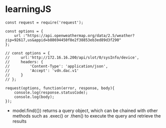 # learningJS
```
const request = require('request');

const options = {
    url :"https://api.openweathermap.org/data/2.5/weather?zip=92617,us&appid=b88694450f8e2f38853eb3ed89d3f290"
};

// const options = {
//     url:'http://172.16.16.200/api/slot/0/sysInfo/device',
//     headers: {
//         'Content-Type': 'application/json',
//         'Accept': 'vdn.dac.v1'
//     }
// };

request(options, function(error, response, body){
    console.log(response.statusCode);
    console.log(body);
});
```
- model.find({}) returns a query object, which can be chained with other methods such as .exec() or .then() to execute the query and retrieve the results
